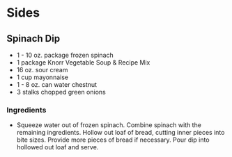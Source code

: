 # Sides

## Spinach Dip

* 1 - 10 oz. package frozen spinach
* 1 package Knorr Vegetable Soup & Recipe Mix
* 16 oz.  sour cream
* 1 cup mayonnaise
* 1 - 8 oz. can water chestnut
* 3 stalks chopped green onions

### Ingredients

* Squeeze water out of frozen spinach.  Combine spinach with the remaining ingredients.   Hollow out loaf of bread, cutting inner pieces into bite sizes.  Provide more pieces of bread if necessary.  Pour dip into hollowed out loaf and serve.
